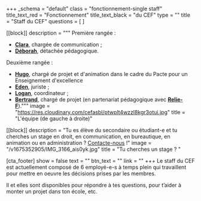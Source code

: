+++
_schema = "default"
class = "fonctionnement-single staff"
title_text_red = "Fonctionnement"
title_text_black = "du CEF"
type = ""
title = "Staff du CEF"
questions = [ ]

[[block]]
description = """
Première rangée :

* [**Clara**](mailto:clara@lecef.org "cef.clara@gmail.com"), chargée de communication ;
* [**Déborah**](mailto:deborah@lecef.org "deborah@lecef.org"), détachée pédagogique.

Deuxième rangée :

* **[Hugo](mailto:hugo@lecef.org)**, chargé de projet et d'animation dans le cadre du Pacte pour un Enseignement d'excellence&nbsp;
* [**Eden**](mailto:sj@lecef.org), juriste ;
* [**Logan**](mailto:logan@lecef.org "logan@lecef.org"), coordinateur ;
* [**Bertrand**](mailto:bertrand@lecef.org), chargé de projet (en partenariat pédagogique avec [**Relie-F**](http://relie-f.be/))."""
image = "https://res.cloudinary.com/cefasbl/ptwplt4wzzl8kgr3otui.jpg"
title = "L'équipe (de gauche à droite)"

[[block]]
description = "Tu es élève du secondaire ou étudiant-e et tu cherches un stage en droit, en communication, en bureautique, en animation ou en administration ? [Contacte-nous](/contact) !"
image = "/v1675352905/IMG_3166_ais0yk.jpg"
title = "Tu cherches un stage ? "

[cta_footer]
show = false
text = ""
btn_text = ""
link = ""
+++
Le staff du CEF est actuellement composé de 6 employé-e-s à temps plein qui travaillent pour mettre en oeuvre les décisions prises par les membres.

Il et elles sont disponibles pour répondre à tes questions, pour t’aider à monter un projet dans ton école, etc.